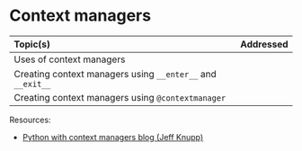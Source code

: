 # Context managers

| Topic(s) | Addressed |
| :------- | :-------: |
| Uses of context managers |
| Creating context managers using `__enter__` and `__exit__` |
| Creating context managers using `@contextmanager` |

Resources:
* [Python with context managers blog (Jeff Knupp)](https://jeffknupp.com/blog/2016/03/07/python-with-context-managers/)
